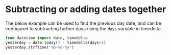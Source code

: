 # Subtracting or adding dates together

The below example can be used to find the previous day date, and can be configured to subtracting further days using the `days` variable in timedelta.

```python
from datetime import date, timedelta
yesterday = date.today() - timedelta(days=1)
yesterday.strftime('%m-%d-%y')
```
